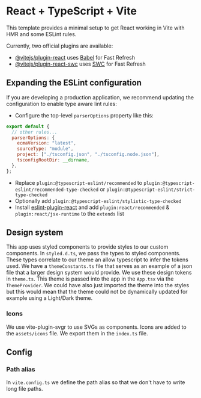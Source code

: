 # React + TypeScript + Vite

This template provides a minimal setup to get React working in Vite with HMR and some ESLint rules.

Currently, two official plugins are available:

- [@vitejs/plugin-react](https://github.com/vitejs/vite-plugin-react/blob/main/packages/plugin-react/README.md) uses [Babel](https://babeljs.io/) for Fast Refresh
- [@vitejs/plugin-react-swc](https://github.com/vitejs/vite-plugin-react-swc) uses [SWC](https://swc.rs/) for Fast Refresh

## Expanding the ESLint configuration

If you are developing a production application, we recommend updating the configuration to enable type aware lint rules:

- Configure the top-level `parserOptions` property like this:

```js
export default {
  // other rules...
  parserOptions: {
    ecmaVersion: "latest",
    sourceType: "module",
    project: ["./tsconfig.json", "./tsconfig.node.json"],
    tsconfigRootDir: __dirname,
  },
};
```

- Replace `plugin:@typescript-eslint/recommended` to `plugin:@typescript-eslint/recommended-type-checked` or `plugin:@typescript-eslint/strict-type-checked`
- Optionally add `plugin:@typescript-eslint/stylistic-type-checked`
- Install [eslint-plugin-react](https://github.com/jsx-eslint/eslint-plugin-react) and add `plugin:react/recommended` & `plugin:react/jsx-runtime` to the `extends` list

## Design system

This app uses styled components to provide styles to our custom components.
In `styled.d.ts`, we pass the types to styled components. These types correlate to our theme an allow typescript to infer the tokens used.
We have a `themeConstants.ts` file that serves as an example of a json file that a larger design system would provide. We use these design tokens in `theme.ts`. This theme is passed into the app in the `App.tsx` via the `ThemeProvider`. We could have also just imported the theme into the styles but this would mean that the theme could not be dynamically updated for example using a Light/Dark theme.

### Icons

We use vite-plugin-svgr to use SVGs as components. Icons are added to the `assets/icons` file. We export them in the `index.ts` file.

## Config

### Path alias

In `vite.config.ts` we define the path alias so that we don't have to write long file paths.
